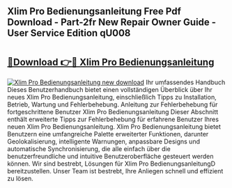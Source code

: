 ## Xlim Pro Bedienungsanleitung Free Pdf Download - Part-2fr New Repair Owner Guide - User Service Edition qU008

# <h2><a href="http://df2vc1u.blite.top/?on=Xlim+Pro+Bedienungsanleitung">🔗Download 👉🔴 Xlim Pro Bedienungsanleitung</a></h2>

[![Xlim Pro Bedienungsanleitung new download](https://i.imgur.com/lujVjoI.png)](http://df2vc1u.blite.top/?on=Xlim+Pro+Bedienungsanleitung)
Ihr umfassendes Handbuch Dieses Benutzerhandbuch bietet einen vollständigen Überblick über Ihr neues Xlim Pro Bedienungsanleitung, einschließlich Tipps zu Installation, Betrieb, Wartung und Fehlerbehebung. Anleitung zur Fehlerbehebung für fortgeschrittene Benutzer Xlim Pro Bedienungsanleitung Dieser Abschnitt enthält erweiterte Tipps zur Fehlerbehebung für erfahrene Benutzer Ihres neuen Xlim Pro Bedienungsanleitung. Xlim Pro Bedienungsanleitung bietet Benutzern eine umfangreiche Palette erweiterter Funktionen, darunter Geolokalisierung, intelligente Warnungen, anpassbare Designs und automatische Synchronisierung, die alle einfach über die benutzerfreundliche und intuitive Benutzeroberfläche gesteuert werden können. Wir sind bestrebt, Lösungen für Xlim Pro BedienungsanleitungD bereitzustellen. Unser Team ist bestrebt, Ihre Anliegen schnell und effizient zu lösen.
